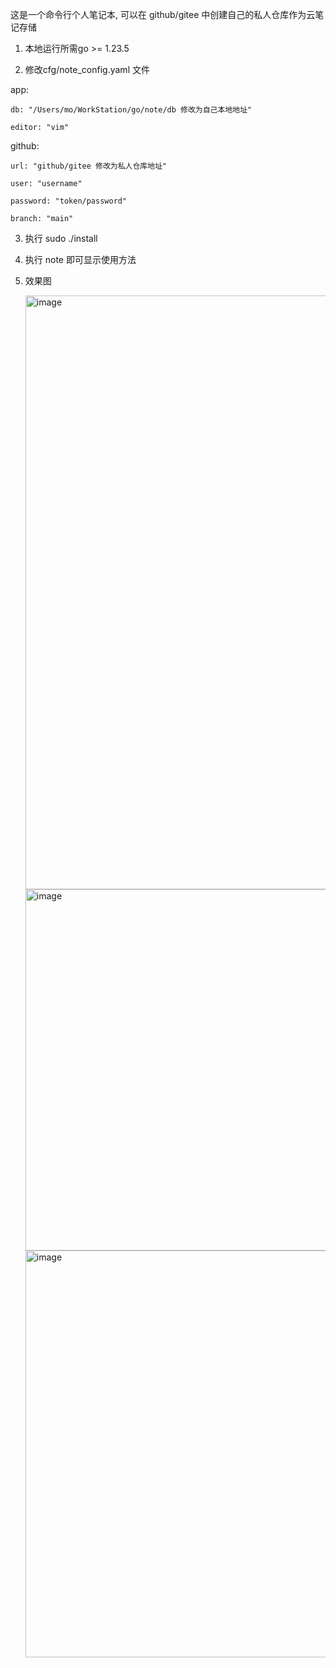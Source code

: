 这是一个命令行个人笔记本, 可以在 github/gitee 中创建自己的私人仓库作为云笔记存储


1. 本地运行所需go >= 1.23.5
   
2. 修改cfg/note_config.yaml 文件
   
  app:  
  
    db: "/Users/mo/WorkStation/go/note/db 修改为自己本地地址"  
    
    editor: "vim"  
    

  github:  
  
    url: "github/gitee 修改为私人仓库地址"  
    
    user: "username"  
    
    password: "token/password"  
    
    branch: "main"


3. 执行 sudo ./install

4. 执行 note 即可显示使用方法

5. 效果图

   <img width="950" alt="image" src="https://github.com/user-attachments/assets/df44d456-9570-4a20-b937-f5bc9b360edb" />

   <img width="578" alt="image" src="https://github.com/user-attachments/assets/2fe1ea5f-4031-4dc2-86f0-bb6c2117bdfd" />
   <img width="651" alt="image" src="https://github.com/user-attachments/assets/73377457-39cd-4181-9c0d-10baca863028" />


